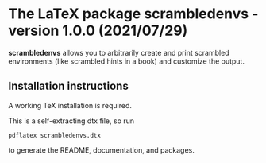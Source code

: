 # The LaTeX package scrambledenvs - version 1.0.0 (2021/07/29)

**scrambledenvs** allows you to arbitrarily create and print scrambled environments (like scrambled hints in a book) and customize the output.

## Installation instructions

A working TeX installation is required.

This is a self-extracting dtx file, so run

    pdflatex scrambledenvs.dtx

to generate the README, documentation, and packages.


